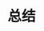 <!--
 * Author  rhys.zhao
 * Date  2023-03-06 11:34:21
 * LastEditors  rhys.zhao
 * LastEditTime  2023-03-15 17:26:14
 * Description
-->

# 总结
